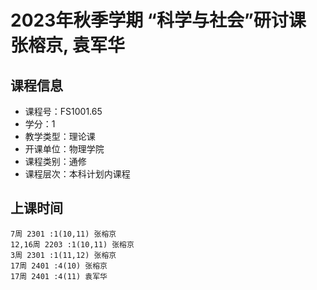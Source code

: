 # 2023年秋季学期 “科学与社会”研讨课 张榕京, 袁军华






## 课程信息

- 课程号：FS1001.65
- 学分：1
- 教学类型：理论课
- 开课单位：物理学院
- 课程类别：通修
- 课程层次：本科计划内课程

## 上课时间

```
7周 2301 :1(10,11) 张榕京
12,16周 2203 :1(10,11) 张榕京
3周 2301 :1(11,12) 张榕京
17周 2401 :4(10) 张榕京
17周 2401 :4(11) 袁军华
```

